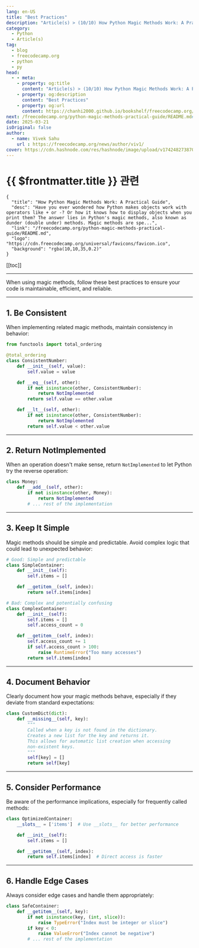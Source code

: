 ```yaml
---
lang: en-US
title: "Best Practices"
description: "Article(s) > (10/10) How Python Magic Methods Work: A Practical Guide" 
category:
  - Python
  - Article(s)
tag:
  - blog
  - freecodecamp.org
  - python
  - py
head:
  - - meta:
    - property: og:title
      content: "Article(s) > (10/10) How Python Magic Methods Work: A Practical Guide"
    - property: og:description
      content: "Best Practices"
    - property: og:url
      content: https://chanhi2000.github.io/bookshelf/freecodecamp.org/python-magic-methods-practical-guide/best-practices.html
next: /freecodecamp.org/python-magic-methods-practical-guide/README.md#wrapping-up
date: 2025-03-21
isOriginal: false
author:
  - name: Vivek Sahu
    url : https://freecodecamp.org/news/author/viv1/
cover: https://cdn.hashnode.com/res/hashnode/image/upload/v1742482738702/0b357de2-855d-47c2-960f-453e0bfd9a3d.png
---
```


# {{ $frontmatter.title }} 관련

```component VPCard
{
  "title": "How Python Magic Methods Work: A Practical Guide",
  "desc": "Have you ever wondered how Python makes objects work with operators like + or -? Or how it knows how to display objects when you print them? The answer lies in Python's magic methods, also known as dunder (double under) methods. Magic methods are spe...",
  "link": "/freecodecamp.org/python-magic-methods-practical-guide/README.md",
  "logo": "https://cdn.freecodecamp.org/universal/favicons/favicon.ico",
  "background": "rgba(10,10,35,0.2)"
}
```

[[toc]]

---

<SiteInfo
  name="How Python Magic Methods Work: A Practical Guide"
  desc="Have you ever wondered how Python makes objects work with operators like + or -? Or how it knows how to display objects when you print them? The answer lies in Python's magic methods, also known as dunder (double under) methods. Magic methods are spe..."
  url="https://freecodecamp.org/news/python-magic-methods-practical-guide#heading-best-practices"
  logo="https://cdn.freecodecamp.org/universal/favicons/favicon.ico"
  preview="https://cdn.hashnode.com/res/hashnode/image/upload/v1742482738702/0b357de2-855d-47c2-960f-453e0bfd9a3d.png"/>

When using magic methods, follow these best practices to ensure your code is maintainable, efficient, and reliable.

---

## 1. Be Consistent

When implementing related magic methods, maintain consistency in behavior:

```py
from functools import total_ordering

@total_ordering
class ConsistentNumber:
    def __init__(self, value):
        self.value = value

    def __eq__(self, other):
        if not isinstance(other, ConsistentNumber):
            return NotImplemented
        return self.value == other.value

    def __lt__(self, other):
        if not isinstance(other, ConsistentNumber):
            return NotImplemented
        return self.value < other.value
```

---

## 2. Return NotImplemented

When an operation doesn't make sense, return `NotImplemented` to let Python try the reverse operation:

```py
class Money:
    def __add__(self, other):
        if not isinstance(other, Money):
            return NotImplemented
        # ... rest of the implementation
```

---

## 3. Keep It Simple

Magic methods should be simple and predictable. Avoid complex logic that could lead to unexpected behavior:

```py
# Good: Simple and predictable
class SimpleContainer:
    def __init__(self):
        self.items = []

    def __getitem__(self, index):
        return self.items[index]

# Bad: Complex and potentially confusing
class ComplexContainer:
    def __init__(self):
        self.items = []
        self.access_count = 0

    def __getitem__(self, index):
        self.access_count += 1
        if self.access_count > 100:
            raise RuntimeError("Too many accesses")
        return self.items[index]
```

---

## 4. Document Behavior

Clearly document how your magic methods behave, especially if they deviate from standard expectations:

```py
class CustomDict(dict):
    def __missing__(self, key):
        """
        Called when a key is not found in the dictionary.
        Creates a new list for the key and returns it.
        This allows for automatic list creation when accessing
        non-existent keys.
        """
        self[key] = []
        return self[key]
```

---

## 5. Consider Performance

Be aware of the performance implications, especially for frequently called methods:

```py
class OptimizedContainer:
    __slots__ = ['items']  # Use __slots__ for better performance

    def __init__(self):
        self.items = []

    def __getitem__(self, index):
        return self.items[index]  # Direct access is faster
```

---

## 6. Handle Edge Cases

Always consider edge cases and handle them appropriately:

```py
class SafeContainer:
    def __getitem__(self, key):
        if not isinstance(key, (int, slice)):
            raise TypeError("Index must be integer or slice")
        if key < 0:
            raise ValueError("Index cannot be negative")
        # ... rest of the implementation
```
